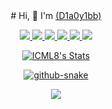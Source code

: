 <center># Hi, 👋  I'm <a href="https://icml8.github.io/"> (D1a0y1bb)</a>



<p align="center">
  <a href="https://github.com/ICML8" class="rich-diff-level-one">
    <span>
      <img src="https://img.shields.io/badge/-HTML5-E34F26?style=flat-square&logo=html5&logoColor=white" />
      <img src="https://img.shields.io/badge/-CSS3-1572B6?style=flat-square&logo=css3" />
      <img src="https://img.shields.io/badge/-JavaScript-oringe?style=flat-square&logo=javascript" />
      <img src="https://img.shields.io/badge/-PHP-blue?style=flat&logo=PHP" />
      <img src="https://img.shields.io/badge/-python-red?style=flat&logo=python " />
      <img src="https://img.shields.io/badge/-Go-white?style=flat&logo=Go " />
    </span>
  </a>
</p>

<p align="center">
  <a href="https://github.com/ICML8" class="rich-diff-level-one">
    <img src="https://github-readme-stats.vercel.app/api?username=ICML8&hide=issues&title_color=333&text_color=777" alt="ICML8's Stats" >
  </a>
</p>

<p align="center">
  <a href="https://github.com/ICML8" class="rich-diff-level-one">
    <picture>
         <source media="(prefers-color-scheme: dark)" srcset="https://cdn.jsdelivr.net/gh/sun0225SUN/sun0225SUN/profile-snake-contrib/github-contribution-grid-snake-dark.svg" />
         <source media="(prefers-color-scheme: light)" srcset="https://cdn.jsdelivr.net/gh/sun0225SUN/sun0225SUN/profile-snake-contrib/github-contribution-grid-snake.svg" />
         <img alt="github-snake" src="https://cdn.jsdelivr.net/gh/sun0225SUN/sun0225SUN/profile-snake-contrib/github-contribution-grid-snake-dark.svg" />
    </picture>
  </a>
</p>

<p align="center">
  <a href="https://github.com/ICML8" class="rich-diff-level-one">
    <img src="https://cdn.jsdelivr.net/gh/sun0225SUN/sun0225SUN/assets/images/icon.png" />
  </a>
</p>



